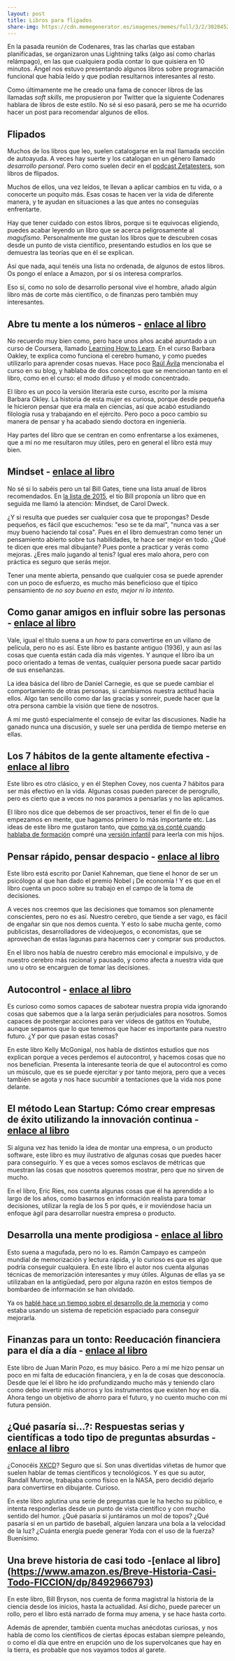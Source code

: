 ```yaml
---
layout: post
title: Libros para flipados
share-img: https://cdn.memegenerator.es/imagenes/memes/full/3/2/3020452.jpg
---
```


En la pasada reunión de Codenares, tras las charlas que estaban planificadas, se organizaron unas Lightning talks (algo así como charlas relámpago), en las que cualquiera podía contar lo que quisiera en 10 minutos. Ángel nos estuvo presentando algunos libros sobre programación funcional que había leído y que podían resultarnos interesantes al resto.

Como últimamente me he creado una fama de conocer libros de las llamadas *soft skills*, me propusieron por Twitter que la siguiente Codenares hablara de libros de este estilo. No sé si eso pasará, pero se me ha ocurrido hacer un post para recomendar algunos de ellos.

## Flipados

Muchos de los libros que leo, suelen catalogarse en la mal llamada sección de autoayuda. A veces hay suerte y los catalogan en un género llamado *desarrollo personal*. Pero como suelen decir en el [podcast Zetatesters](http://zetatesters.com/), son libros de flipados.

Muchos de ellos, una vez leídos, te llevan a aplicar cambios en tu vida, o a conocerte un poquito más. Esas cosas te hacen ver la vida de diferente manera, y te ayudan en situaciones a las que antes no conseguías enfrentarte.

Hay que tener cuidado con estos libros, porque si te equivocas eligiendo, puedes acabar leyendo un libro que se acerca peligrosamente al *magufismo*. Personalmente me gustan los libros que te descubren cosas desde un punto de vista científico, presentando estudios en los que se demuestra las teorías que en él se explican.

Así que nada, aquí tenéis una lista no ordenada, de algunos de estos libros. Os pongo el enlace a Amazon, por si os interesa comprarlos. 

Eso sí, como no solo de desarrollo personal vive el hombre, añado algún libro más de corte más científico, o de finanzas pero también muy interesantes.

## Abre tu mente a los números - [enlace al libro](https://www.amazon.es/Abre-mente-n%C3%BAmeros-AMBITO-PERSONAL-ebook/dp/B01HTFCNVM/ref=sr_1_1?ie=UTF8&qid=1507703050&sr=8-1&keywords=abre+tu+mente+a+los+n%C3%BAmeros)

No recuerdo muy bien como, pero hace unos años acabé apuntado a un curso de Coursera, llamado [Learning How to Learn](https://es.coursera.org/learn/learning-how-to-learn). En el curso Barbara Oakley, te explica como funciona el cerebro humano, y como puedes utilizarlo para aprender cosas nuevas. Hace poco [Raúl Ávila](http://raulavila.com/2017/10/tomate-un-descanso/) mencionaba el curso en su blog, y hablaba de dos conceptos que se mencionan tanto en el libro, como en el curso: el modo difuso y el modo concentrado.

El libro es un poco la versión literaria este curso, escrito por la misma Barbara Okley. La historia de esta mujer es curiosa, porque desde pequeña le hicieron pensar que era mala en ciencias, así que acabó estudiando filología rusa y trabajando en el ejército. Pero poco a poco cambio su manera de pensar y ha acabado siendo doctora en ingeniería. 

Hay partes del libro que se centran en como enfrentarse a los exámenes, que a mí no me resultaron muy útiles, pero en general el libro está muy bien.

## Mindset - [enlace al libro](https://www.amazon.es/MINDSET-CAROL-DWECK-ebook/dp/B0744LQGH9/ref=sr_1_1?s=digital-text&ie=UTF8&qid=1507703529&sr=1-1&keywords=mindset)

No sé si lo sabéis pero un tal Bill Gates, tiene una lista anual de libros recomendados. En [la lista de 2015](https://www.gatesnotes.com/About-Bill-Gates/Best-Books-2015), el tío Bill proponía un libro que en seguida me llamó la atención: Mindset, de Carol Dweck. 

¿Y si resulta que puedes ser cualquier cosa que te propongas? Desde pequeños, es fácil que escuchemos: "eso se te da mal", "nunca vas a ser muy bueno haciendo tal cosa". Pues en el libro demuestran como tener un pensamiento abierto sobre tus habilidades, te hace ser mejor en todo. ¿Qué te dicen que eres mal dibujante? Pues ponte a practicar y verás como mejoras. ¿Eres malo jugando al tenis? Igual eres malo ahora, pero con práctica es seguro que serás mejor.

Tener una mente abierta, pensando que cualquier cosa se puede aprender con un poco de esfuerzo, es mucho más beneficioso que el típico pensamiento de *no soy bueno en esto, mejor ni lo intento*.

## Como ganar amigos en influir sobre las personas - [enlace al libro](https://www.amazon.es/Como-Ganar-Amigos-Influir-Personas/dp/1537702084/ref=sr_1_2?s=books&ie=UTF8&qid=1507704001&sr=1-2&keywords=como+hacer+amigos+e+influir+sobre+las+personas)

Vale, igual el título suena a un *how to* para convertirse en un villano de película, pero no es así. Este libro es bastante antiguo (1936), y aun así las cosas que cuenta están cada día más vigentes. Y aunque el libro iba un poco orientado a temas de ventas, cualquier persona puede sacar partido de sus enseñanzas.

La idea básica del libro de Daniel Carnegie, es que se puede cambiar el comportamiento de otras personas, si cambiamos nuestra actitud hacia ellos. Algo tan sencillo como dar las gracias y sonreír, puede hacer que la otra persona cambie la visión que tiene de nosotros. 

A mí me gustó especialmente el consejo de evitar las discusiones. Nadie ha ganado nunca una discusión, y suele ser una perdida de tiempo meterse en ellas. 

## Los 7 hábitos de la gente altamente efectiva - [enlace al libro](https://www.amazon.es/Los-H%C3%A1bitos-Gente-Altamente-Efectiva/dp/8408143980/ref=pd_sim_14_5?_encoding=UTF8&psc=1&refRID=5XSGC7D9QD78516PT16Y)

Este libro es otro clásico, y en él Stephen Covey, nos cuenta 7 hábitos para ser más efectivo en la vida. Algunas cosas pueden parecer de perogrullo, pero es cierto que a veces no nos paramos a pensarlas y no las aplicamos.

El libro nos dice que debemos de ser proactivos, tener el fin de lo que empezamos en mente, que hagamos primero lo más importante etc. Las ideas de este libro me gustaron tanto, que [como ya os conté cuando hablaba de formación](http://charlascylon.com/2017-09-13-en-continua-formacion) compré una [versión infantil](https://www.amazon.es/Los-h%C3%A1bitos-los-ni%C3%B1os-felices/dp/849801400X/ref=sr_1_fkmr1_3?s=books&ie=UTF8&qid=1507704585&sr=1-3-fkmr1&keywords=los+siete+habitos+de+la+gente+altamente+efectiva+infantil) para leerla con mis hijos.

## Pensar rápido, pensar despacio - [enlace al libro](https://www.amazon.es/Pensar-r%C3%A1pido-pensar-despacio-Kahneman-ebook/dp/B008BPHBTO)

Este libro está escrito por Daniel Kahneman, que tiene el honor de ser un psicólogo al que han dado el premio Nobel ¡ De economía ! Y es que en el libro cuenta un poco sobre su trabajo en el campo de la toma de decisiones.

A veces nos creemos que las decisiones que tomamos son plenamente conscientes, pero no es así. Nuestro cerebro, que tiende a ser vago, es fácil de engañar sin que nos demos cuenta. Y esto lo sabe mucha gente, como publicistas, desarrolladores de videojuegos, o economistas, que se aprovechan de estas lagunas para hacernos caer y comprar sus productos.

En el libro nos habla de nuestro cerebro más emocional e impulsivo, y de nuestro cerebro más racional y pausado, y como afecta a nuestra vida que uno u otro se encarguen de tomar las decisiones.

## Autocontrol - [enlace al libro](https://www.amazon.es/Autocontrol-Crecimiento-personal-Kelly-McGonigal-ebook/dp/B01B4RB4Z2)

Es curioso como somos capaces de sabotear nuestra propia vida ignorando cosas que sabemos que a la larga serán perjudiciales para nosotros. Somos capaces de postergar acciones para ver vídeos de gatitos en Youtube, aunque sepamos que lo que tenemos que hacer es importante para nuestro futuro. ¿Y por que pasan estas cosas? 

En este libro Kelly McGonigal, nos habla de distintos estudios que nos explican porque a veces perdemos el autocontrol, y hacemos cosas que no nos benefician. Presenta la interesante teoría de que el autocontrol es como un músculo, que es se puede ejercitar y por tanto mejora, pero que a veces también se agota y nos hace sucumbir a tentaciones que la vida nos pone delante.

## El método Lean Startup: Cómo crear empresas de éxito utilizando la innovación continua - [enlace al libro](https://www.amazon.es/gp/product/B0079MWRIK)

Si alguna vez has tenido la idea de montar una empresa, o un producto software, este libro es muy ilustrativo de algunas cosas que puedes hacer para conseguirlo. Y es que a veces somos esclavos de métricas que muestran las cosas que nosotros queremos mostrar, pero que no sirven de mucho.

En el libro, Eric Ries, nos cuenta algunas cosas que él ha aprendido a lo largo de los años, como basarnos en información realista para tomar decisiones, utilizar la regla de los 5 por qués, e ir moviéndose hacia un enfoque ágil para desarrollar nuestra empresa o producto.

## Desarrolla una mente prodigiosa - [enlace al libro](https://www.amazon.es/Desarrolla-una-mente-prodigiosa-Psicologia-ebook/dp/B006P0RMUA)

Esto suena a magufada, pero no lo es. Ramón Campayo es campeón mundial de memorización y lectura rápida, y lo curioso es que es algo que podría conseguir cualquiera. En este libro el autor nos cuenta algunas técnicas de memorización interesantes y muy útiles. Algunas de ellas ya se utilizaban en la antigüedad, pero por alguna razón en estos tiempos de bombardeo de información se han olvidado. 

Ya os [hablé hace un tiempo sobre el desarrollo de la memoria](http://charlascylon.com/2016-10-10-tecnicas-para-mejorar-tu-memoria)  y como estaba usando un sistema de repetición espaciado para conseguir mejorarla.

## Finanzas para un tonto: Reeducación financiera para el día a día - [enlace al libro](https://www.amazon.es/gp/product/B006WB2CJ8)

Este libro de Juan Marín Pozo, es muy básico. Pero a mí me hizo pensar un poco en mi falta de educación financiera, y en la de cosas que desconocía. Desde que leí el libro he ido profundizando mucho más y teniendo claro como debo invertir mis ahorros y los instrumentos que existen hoy en día. Ahora tengo un objetivo de ahorro para el futuro, y no cuento mucho con mi futura pensión.

## ¿Qué pasaría si...?: Respuestas serias y científicas a todo tipo de preguntas absurdas - [enlace al libro](https://www.amazon.es/gp/product/B00TV7HI4E)

¿Conocéis [XKCD](https://xkcd.com/)? Seguro que sí. Son unas divertidas viñetas de humor que suelen hablar de temas científicos y tecnológicos. Y es que su autor, Randall Munroe, trabajaba como físico en la NASA, pero decidió dejarlo para convertirse en dibujante. Curioso.

En este libro aglutina una serie de preguntas que le ha hecho su público, e intenta responderlas desde un punto de vista científico y con mucho sentido del humor. ¿Qué pasaría si juntáramos un mol de topos? ¿Qué pasaría si en un partido de baseball, alguien lanzara una bola a la velocidad de la luz? ¿Cuánta energía puede generar Yoda con el uso de la fuerza? Buenísimo.

## Una breve historia de casi todo -[enlace al libro] (https://www.amazon.es/Breve-Historia-Casi-Todo-FICCION/dp/8492966793)

En este libro, Bill Bryson, nos cuenta de forma magistral la historia de la ciencia desde los inicios, hasta la actualidad. Así dicho, puede parecer un rollo, pero el libro está narrado de forma muy amena, y se hace hasta corto.

Además de aprender, también cuenta muchas anécdotas curiosas, y nos habla de como los científicos de ciertas épocas estaban siempre peleando, o como el día que entre en erupción uno de los supervolcanes que hay en la tierra, es probable que nos vayamos todos al garete.








